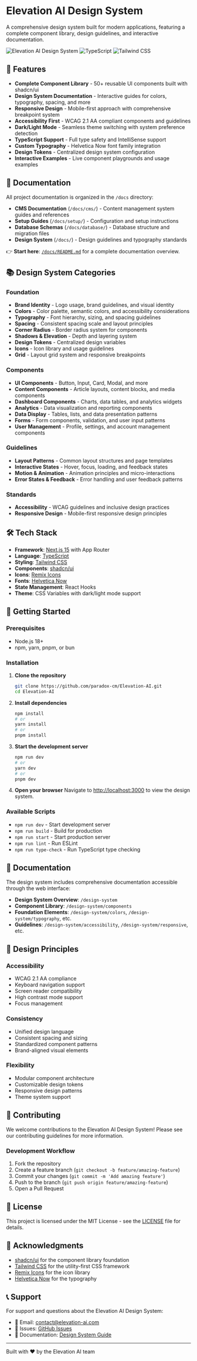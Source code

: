 # Elevation AI Design System

A comprehensive design system built for modern applications, featuring a complete component library, design guidelines, and interactive documentation.

![Elevation AI Design System](https://img.shields.io/badge/Next.js-15.5.0-black?style=for-the-badge&logo=next.js)
![TypeScript](https://img.shields.io/badge/TypeScript-5.0-blue?style=for-the-badge&logo=typescript)
![Tailwind CSS](https://img.shields.io/badge/Tailwind_CSS-3.4-38B2AC?style=for-the-badge&logo=tailwind-css)

## 🚀 Features

- **Complete Component Library** - 50+ reusable UI components built with shadcn/ui
- **Design System Documentation** - Interactive guides for colors, typography, spacing, and more
- **Responsive Design** - Mobile-first approach with comprehensive breakpoint system
- **Accessibility First** - WCAG 2.1 AA compliant components and guidelines
- **Dark/Light Mode** - Seamless theme switching with system preference detection
- **TypeScript Support** - Full type safety and IntelliSense support
- **Custom Typography** - Helvetica Now font family integration
- **Design Tokens** - Centralized design system configuration
- **Interactive Examples** - Live component playgrounds and usage examples

## 📖 Documentation

All project documentation is organized in the `/docs` directory:

- **CMS Documentation** (`/docs/cms/`) - Content management system guides and references
- **Setup Guides** (`/docs/setup/`) - Configuration and setup instructions  
- **Database Schemas** (`/docs/database/`) - Database structure and migration files
- **Design System** (`/docs/`) - Design guidelines and typography standards

👉 **Start here**: [`/docs/README.md`](./docs/README.md) for a complete documentation overview.

## 📚 Design System Categories

### Foundation
- **Brand Identity** - Logo usage, brand guidelines, and visual identity
- **Colors** - Color palette, semantic colors, and accessibility considerations
- **Typography** - Font hierarchy, sizing, and spacing guidelines
- **Spacing** - Consistent spacing scale and layout principles
- **Corner Radius** - Border radius system for components
- **Shadows & Elevation** - Depth and layering system
- **Design Tokens** - Centralized design variables
- **Icons** - Icon library and usage guidelines
- **Grid** - Layout grid system and responsive breakpoints

### Components
- **UI Components** - Button, Input, Card, Modal, and more
- **Content Components** - Article layouts, content blocks, and media components
- **Dashboard Components** - Charts, data tables, and analytics widgets
- **Analytics** - Data visualization and reporting components
- **Data Display** - Tables, lists, and data presentation patterns
- **Forms** - Form components, validation, and user input patterns
- **User Management** - Profile, settings, and account management components

### Guidelines
- **Layout Patterns** - Common layout structures and page templates
- **Interactive States** - Hover, focus, loading, and feedback states
- **Motion & Animation** - Animation principles and micro-interactions
- **Error States & Feedback** - Error handling and user feedback patterns

### Standards
- **Accessibility** - WCAG guidelines and inclusive design practices
- **Responsive Design** - Mobile-first responsive design principles

## 🛠️ Tech Stack

- **Framework**: [Next.js 15](https://nextjs.org/) with App Router
- **Language**: [TypeScript](https://www.typescriptlang.org/)
- **Styling**: [Tailwind CSS](https://tailwindcss.com/)
- **Components**: [shadcn/ui](https://ui.shadcn.com/)
- **Icons**: [Remix Icons](https://remixicon.com/)
- **Fonts**: [Helvetica Now](https://www.monotype.com/fonts/helvetica-now)
- **State Management**: React Hooks
- **Theme**: CSS Variables with dark/light mode support

## 🚀 Getting Started

### Prerequisites

- Node.js 18+ 
- npm, yarn, pnpm, or bun

### Installation

1. **Clone the repository**
   ```bash
   git clone https://github.com/paradox-cm/Elevation-AI.git
   cd Elevation-AI
   ```

2. **Install dependencies**
   ```bash
   npm install
   # or
   yarn install
   # or
   pnpm install
   ```

3. **Start the development server**
   ```bash
   npm run dev
   # or
   yarn dev
   # or
   pnpm dev
   ```

4. **Open your browser**
   Navigate to [http://localhost:3000](http://localhost:3000) to view the design system.

### Available Scripts

- `npm run dev` - Start development server
- `npm run build` - Build for production
- `npm run start` - Start production server
- `npm run lint` - Run ESLint
- `npm run type-check` - Run TypeScript type checking

## 📖 Documentation

The design system includes comprehensive documentation accessible through the web interface:

- **Design System Overview**: `/design-system`
- **Component Library**: `/design-system/components`
- **Foundation Elements**: `/design-system/colors`, `/design-system/typography`, etc.
- **Guidelines**: `/design-system/accessibility`, `/design-system/responsive`, etc.

## 🎨 Design Principles

### Accessibility
- WCAG 2.1 AA compliance
- Keyboard navigation support
- Screen reader compatibility
- High contrast mode support
- Focus management

### Consistency
- Unified design language
- Consistent spacing and sizing
- Standardized component patterns
- Brand-aligned visual elements

### Flexibility
- Modular component architecture
- Customizable design tokens
- Responsive design patterns
- Theme system support

## 🤝 Contributing

We welcome contributions to the Elevation AI Design System! Please see our contributing guidelines for more information.

### Development Workflow

1. Fork the repository
2. Create a feature branch (`git checkout -b feature/amazing-feature`)
3. Commit your changes (`git commit -m 'Add amazing feature'`)
4. Push to the branch (`git push origin feature/amazing-feature`)
5. Open a Pull Request

## 📄 License

This project is licensed under the MIT License - see the [LICENSE](LICENSE) file for details.

## 🙏 Acknowledgments

- [shadcn/ui](https://ui.shadcn.com/) for the component library foundation
- [Tailwind CSS](https://tailwindcss.com/) for the utility-first CSS framework
- [Remix Icons](https://remixicon.com/) for the icon library
- [Helvetica Now](https://www.monotype.com/fonts/helvetica-now) for the typography

## 📞 Support

For support and questions about the Elevation AI Design System:

- 📧 Email: [contact@elevation-ai.com](mailto:contact@elevation-ai.com)
- 🐛 Issues: [GitHub Issues](https://github.com/paradox-cm/Elevation-AI/issues)
- 📖 Documentation: [Design System Guide](./DESIGN_SYSTEM_GUIDE.md)

---

Built with ❤️ by the Elevation AI team
